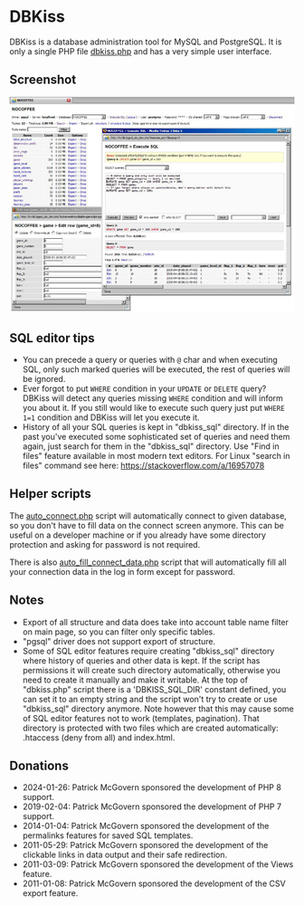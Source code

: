 # DBKiss

DBKiss is a database administration tool for MySQL and PostgreSQL.
It is only a single PHP file [dbkiss.php](dbkiss.php) and has a very
simple user interface.


## Screenshot

<img alt="DBKiss screenshot" src="https://raw.githubusercontent.com/cztomczak/dbkiss/master/screenshot.jpg">


## SQL editor tips

* You can precede a query or queries with `@` char and when
  executing SQL, only such marked queries will be executed,
  the rest of queries will be ignored.
* Ever forgot to put `WHERE` condition in your `UPDATE` or `DELETE`
  query? DBKiss will detect any queries missing `WHERE` condition
  and will inform you about it. If you still would like to execute
  such query just put `WHERE 1=1` condition and DBKiss will let you
  execute it.
* History of all your SQL queries is kept in "dbkiss_sql" directory.
  If in the past you've executed some sophisticated set of queries
  and need them again, just search for them in the "dbkiss_sql"
  directory. Use "Find in files" feature available in most modern
  text editors. For Linux "search in files" command see here:
  https://stackoverflow.com/a/16957078


## Helper scripts

The [auto_connect.php](auto_connect.php) script will automatically
connect to given database, so you don't have to fill data on
the connect screen anymore. This can be useful on a developer machine
or if you already have some directory protection and asking for password
is not required.

There is also [auto_fill_connect_data.php](auto_fill_connect_data.php)
script that will automatically fill all your connection data in the
log in form except for password.


## Notes

* Export of all structure and data does take into account table name
  filter on main page, so you can filter only specific tables.
* "pgsql" driver does not support export of structure.
* Some of SQL editor features require creating "dbkiss_sql"
  directory where history of queries and other data is kept. If
  the script has permissions it will create such directory automatically,
  otherwise you need to create it manually and make it
  writable. At the top of "dbkiss.php" script there is a 'DBKISS_SQL_DIR'
  constant defined, you can set it to an empty string and the script
  won't try to create or use "dbkiss_sql" directory anymore. Note
  however that this may cause some of SQL editor features not to work
  (templates, pagination). That directory is protected with two files
  which are created automatically: .htaccess (deny from all)
  and index.html.


## Donations

* 2024-01-26: Patrick McGovern sponsored the development of PHP 8 support.
* 2019-02-04: Patrick McGovern sponsored the development of PHP 7 support.
* 2014-01-04: Patrick McGovern sponsored the development of the permalinks
              features for saved SQL templates.
* 2011-05-29: Patrick McGovern sponsored the development of the clickable
              links in data output and their safe redirection.
* 2011-03-09: Patrick McGovern sponsored the development of the Views
              feature.
* 2011-01-08: Patrick McGovern sponsored the development of the CSV export
              feature.
